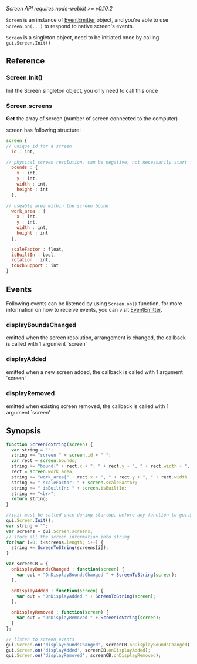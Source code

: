 _Screen API requires node-webkit >= v0.10.2_

`Screen` is an instance of [EventEmitter](http://nodejs.org/api/events.html#events_class_events_eventemitter) object, and you're able to use `Screen.on(...)` to respond to native screen's events.

`Screen` is a singleton object, need to be initiated once by calling `gui.Screen.Init()`

## Reference

### Screen.Init()
Init the Screen singleton object, you only need to call this once

### Screen.screens
**Get** the array of screen (number of screen connected to the computer)

screen has following structure:
```javascript
screen {
// unique id for a screen
  id : int,

// physical screen resolution, can be negative, not necessarily start from 0,depending on screen arrangement
  bounds : {
    x : int,
    y : int,
    width : int,
    height : int
  },
 
// useable area within the screen bound
  work_area : {
    x : int,
    y : int,
    width : int,
    height : int
  },

  scaleFactor : float,
  isBuiltIn : bool,
  rotation : int,
  touchSupport : int
}
```
## Events

Following events can be listened by using `Screen.on()` function, for more information on how to receive events, you can visit [EventEmitter](http://nodejs.org/api/events.html#events_class_events_eventemitter).

### displayBoundsChanged

emitted when the screen resolution, arrangement is changed, the callback is called with 1 argument `screen'

### displayAdded

emitted when a new screen added, the callback is called with 1 argument `screen'

### displayRemoved

emitted when existing screen removed, the callback is called with 1 argument `screen'

## Synopsis
```javascript
function ScreenToString(screen) {
  var string = "";
  string += "screen " + screen.id + " ";
  var rect = screen.bounds;
  string += "bound{" + rect.x + ", " + rect.y + ", " + rect.width + ", " + rect.height + "} ";
  rect = screen.work_area;
  string += "work_area{" + rect.x + ", " + rect.y + ", " + rect.width + ", " + rect.height + "} ";
  string += " scaleFactor: " + screen.scaleFactor;
  string += " isBuiltIn: " + screen.isBuiltIn;
  string += "<br>";
  return string;
}

//init must be called once during startup, before any function to gui.Screen can be called
gui.Screen.Init();
var string = "";
var screens = gui.Screen.screens;
// store all the screen information into string
for(var i=0; i<screens.length; i++) {
  string += ScreenToString(screens[i]);
}

var screenCB = {
  onDisplayBoundsChanged : function(screen) {
    var out = "OnDisplayBoundsChanged " + ScreenToString(screen);
  },

  onDisplayAdded : function(screen) {
    var out = "OnDisplayAdded " + ScreenToString(screen);
  },

  onDisplayRemoved : function(screen) {
    var out = "OnDisplayRemoved " + ScreenToString(screen);
  }
};

// listen to screen events
gui.Screen.on('displayBoundsChanged', screenCB.onDisplayBoundsChanged);
gui.Screen.on('displayAdded', screenCB.onDisplayAdded);
gui.Screen.on('displayRemoved', screenCB.onDisplayRemoved);
```